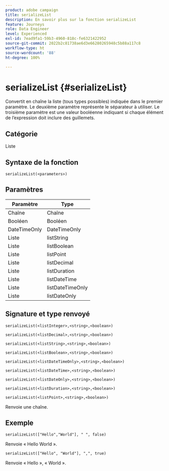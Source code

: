```yaml
---
product: adobe campaign
title: serializeList
description: En savoir plus sur la fonction serializeList
feature: Journeys
role: Data Engineer
level: Experienced
exl-id: 7ead9fa1-59b3-4960-818c-fe6321422952
source-git-commit: 2022b2c81738ae6d3e66280265948c5b88a117c8
workflow-type: ht
source-wordcount: '88'
ht-degree: 100%

---
```


# serializeList {#serializeList}

Convertit en chaîne la liste (tous types possibles) indiquée dans le premier paramètre. Le deuxième paramètre représente le séparateur à utiliser. Le troisième paramètre est une valeur booléenne indiquant si chaque élément de l’expression doit inclure des guillemets.

## Catégorie

Liste

## Syntaxe de la fonction

`serializeList(<parameters>)`

## Paramètres

| Paramètre | Type |
|-----------|------------------|
| Chaîne | Chaîne |
| Booléen | Booléen |
| DateTimeOnly | DateTimeOnly |
| Liste | listString |
| Liste | listBoolean |
| Liste | listPoint |
| Liste | listDecimal |
| Liste | listDuration |
| Liste | listDateTime |
| Liste | listDateTimeOnly |
| Liste | listDateOnly |

## Signature et type renvoyé

`serializeList(<listInteger>,<string>,<boolean>)`

`serializeList(<listDecimal>,<string>,<boolean>)`

`serializeList(<listString>,<string>,<boolean>)`

`serializeList(<listBoolean>,<string>,<boolean>)`

`serializeList(<listDateTimeOnly>,<string>,<boolean>)`

`serializeList(<listDateTime>,<string>,<boolean>)`

`serializeList(<listDateOnly>,<string>,<boolean>)`

`serializeList(<listDuration>,<string>,<boolean>)`

`serializeList(<listPoint>,<string>,<boolean>)`

Renvoie une chaîne.

## Exemple

`serializeList(["Hello","World"], " ", false)`

Renvoie « Hello World ».

`serializeList(["Hello", "World"], ",", true)`

Renvoie « Hello », « World ».
